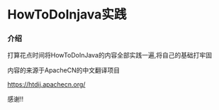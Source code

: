 # HowToDoInjava实践

### 介绍
打算花点时间将HowToDoInJava的内容全部实践一遍,将自己的基础打牢固

内容的来源于ApacheCN的中文翻译项目

https://htdij.apachecn.org/

感谢!!



